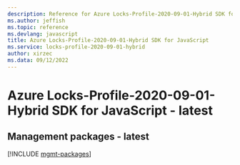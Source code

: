 ```yaml
---
description: Reference for Azure Locks-Profile-2020-09-01-Hybrid SDK for JavaScript
ms.author: jeffish
ms.topic: reference
ms.devlang: javascript
title: Azure Locks-Profile-2020-09-01-Hybrid SDK for JavaScript
ms.service: locks-profile-2020-09-01-hybrid
author: xirzec
ms.data: 09/12/2022
---
```

# Azure Locks-Profile-2020-09-01-Hybrid SDK for JavaScript - latest

## Management packages - latest
[!INCLUDE [mgmt-packages](locks-profile-2020-09-01-hybrid-mgmt-index.md)]